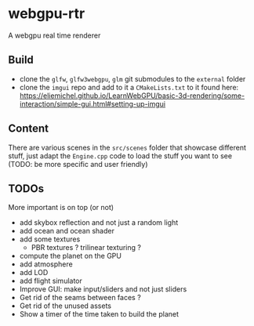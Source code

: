 # webgpu-rtr
A webgpu real time renderer

## Build

- clone the `glfw`, `glfw3webgpu`, `glm` git submodules to the `external` folder
- clone the `imgui` repo and add to it a `CMakeLists.txt` to it found here: https://eliemichel.github.io/LearnWebGPU/basic-3d-rendering/some-interaction/simple-gui.html#setting-up-imgui

## Content

There are various scenes in the `src/scenes` folder that showcase different stuff, just adapt the `Engine.cpp` code to load the stuff you want to see (TODO: be more specific and user friendly)

## TODOs

More important is on top (or not)

- add skybox reflection and not just a random light
- add ocean and ocean shader
- add some textures
  - PBR textures ? trilinear texturing ?
- compute the planet on the GPU
- add atmosphere
- add LOD
- add flight simulator
- Improve GUI: make input/sliders and not just sliders
- Get rid of the seams between faces ?
- Get rid of the unused assets
- Show a timer of the time taken to build the planet